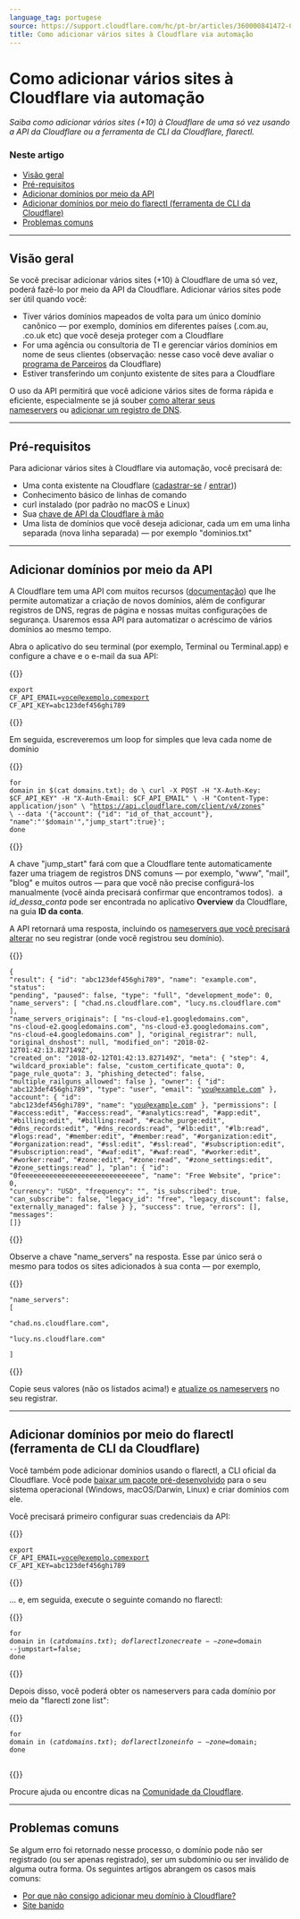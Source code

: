```yaml
---
language_tag: portugese
source: https://support.cloudflare.com/hc/pt-br/articles/360000841472-Como-adicionar-v%C3%A1rios-sites-%C3%A0-Cloudflare-via-automa%C3%A7%C3%A3o
title: Como adicionar vários sites à Cloudflare via automação
---
```


# Como adicionar vários sites à Cloudflare via automação

_Saiba como adicionar vários sites (+10) à Cloudflare de uma só vez usando a API da Cloudflare ou a ferramenta de CLI da Cloudflare, flarectl._

### Neste artigo

-   [Visão geral](https://support.cloudflare.com/hc/pt-br/articles/360000841472-Como-adicionar-v%C3%A1rios-sites-%C3%A0-Cloudflare-via-automa%C3%A7%C3%A3o#01EiMuIl9b6BVA2vUdCy2X)
-   [Pré-requisitos](https://support.cloudflare.com/hc/pt-br/articles/360000841472-Como-adicionar-v%C3%A1rios-sites-%C3%A0-Cloudflare-via-automa%C3%A7%C3%A3o#2C6OkWg2Flbl6ZBJss7FjH)
-   [Adicionar domínios por meio da API](https://support.cloudflare.com/hc/pt-br/articles/360000841472-Como-adicionar-v%C3%A1rios-sites-%C3%A0-Cloudflare-via-automa%C3%A7%C3%A3o#3Mk8dKAR73TTdEKH2WLfzb)
-   [Adicionar domínios por meio do flarectl (ferramenta de CLI da Cloudflare)](https://support.cloudflare.com/hc/pt-br/articles/360000841472-Como-adicionar-v%C3%A1rios-sites-%C3%A0-Cloudflare-via-automa%C3%A7%C3%A3o#194axRKd2V27vV5bs4e8iD)
-   [Problemas comuns](https://support.cloudflare.com/hc/pt-br/articles/360000841472-Como-adicionar-v%C3%A1rios-sites-%C3%A0-Cloudflare-via-automa%C3%A7%C3%A3o#6yR1Cexb7t3HYDcHGVwMjn)

___

## Visão geral

Se você precisar adicionar vários sites (+10) à Cloudflare de uma só vez, poderá fazê-lo por meio da API da Cloudflare. Adicionar vários sites pode ser útil quando você:

-   Tiver vários domínios mapeados de volta para um único domínio canônico — por exemplo, domínios em diferentes países (.com.au, .co.uk etc) que você deseja proteger com a Cloudflare
-   For uma agência ou consultoria de TI e gerenciar vários domínios em nome de seus clientes (observação: nesse caso você deve avaliar o [programa de Parceiros](https://www.cloudflare.com/partners/) da Cloudflare)
-   Estiver transferindo um conjunto existente de sites para a Cloudflare

O uso da API permitirá que você adicione vários sites de forma rápida e eficiente, especialmente se já souber [como alterar seus nameservers](https://developers.cloudflare.com/dns/zone-setups/full-setup/setup) ou [adicionar um registro de DNS](https://developers.cloudflare.com/dns/manage-dns-records/how-to/create-dns-records).

___

## Pré-requisitos

Para adicionar vários sites à Cloudflare via automação, você precisará de:

-   Uma conta existente na Cloudflare ([cadastrar-se](https://www.cloudflare.com/a/signup) / [entrar](https://www.cloudflare.com/a/login)))
-   Conhecimento básico de linhas de comando
-   curl instalado (por padrão no macOS e Linux)
-   Sua [chave de API da Cloudflare à mão](https://support.cloudflare.com/hc/pt-br/articles/200167836-Where-do-I-find-my-Cloudflare-API-key-)
-   Uma lista de domínios que você deseja adicionar, cada um em uma linha separada (nova linha separada) — por exemplo "dominios.txt"

___

## Adicionar domínios por meio da API

A Cloudflare tem uma API com muitos recursos ([documentação](https://api.cloudflare.com/)) que lhe permite automatizar a criação de novos domínios, além de configurar registros de DNS, regras de página e nossas muitas configurações de segurança. Usaremos essa API para automatizar o acréscimo de vários domínios ao mesmo tempo.

Abra o aplicativo do seu terminal (por exemplo, Terminal ou Terminal.app) e configure a chave e o e-mail da sua API:


{{<raw>}}<pre class="CodeBlock CodeBlock-with-rows CodeBlock-scrolls-horizontally CodeBlock-is-light-in-light-theme CodeBlock--language-txt" language="txt"><code><span class="CodeBlock--rows"><span class="CodeBlock--rows-content"><span class="CodeBlock--row"><span class="CodeBlock--row-indicator"></span><div class="CodeBlock--row-content"><span class="CodeBlock--token-plain">export CF_API_EMAIL=voce@exemplo.comexport CF_API_KEY=abc123def456ghi789</span></div></span></span></span></code></pre>{{</raw>}}

Em seguida, escreveremos um loop for simples que leva cada nome de domínio 


{{<raw>}}<pre class="CodeBlock CodeBlock-with-rows CodeBlock-scrolls-horizontally CodeBlock-is-light-in-light-theme CodeBlock--language-txt" language="txt"><code><span class="CodeBlock--rows"><span class="CodeBlock--rows-content"><span class="CodeBlock--row"><span class="CodeBlock--row-indicator"></span><div class="CodeBlock--row-content"><span class="CodeBlock--token-plain">for domain in $(cat domains.txt); do \  curl -X POST -H &quot;X-Auth-Key: $CF_API_KEY&quot; -H &quot;X-Auth-Email: $CF_API_EMAIL&quot; \  -H &quot;Content-Type: application/json&quot; \  &quot;https://api.cloudflare.com/client/v4/zones&quot; \  --data '{&quot;account&quot;: {&quot;id&quot;: &quot;id_of_that_account&quot;}, &quot;name&quot;:&quot;'$domain'&quot;,&quot;jump_start&quot;:true}'; done</span></div></span></span></span></code></pre>{{</raw>}}

A chave "jump\_start" fará com que a Cloudflare tente automaticamente fazer uma triagem de registros DNS comuns — por exemplo, "www", "mail", "blog" e muitos outros — para que você não precise configurá-los manualmente (você ainda precisará confirmar que encontramos todos).  a _id\_dessa\_conta_ pode ser encontrada no aplicativo **Overview** da Cloudflare, na guia **ID da conta**.

A API retornará uma resposta, incluindo os [nameservers que você precisará alterar](https://support.cloudflare.com/hc/pt-br/articles/206455647-How-do-I-change-my-domain-nameservers-) no seu registrar (onde você registrou seu domínio).


{{<raw>}}<pre class="CodeBlock CodeBlock-with-rows CodeBlock-scrolls-horizontally CodeBlock-is-light-in-light-theme CodeBlock--language-txt" language="txt"><code><span class="CodeBlock--rows"><span class="CodeBlock--rows-content"><span class="CodeBlock--row"><span class="CodeBlock--row-indicator"></span><div class="CodeBlock--row-content"><span class="CodeBlock--token-plain">{ &quot;result&quot;: { &quot;id&quot;: &quot;abc123def456ghi789&quot;, &quot;name&quot;: &quot;example.com&quot;, &quot;status&quot;: &quot;pending&quot;, &quot;paused&quot;: false, &quot;type&quot;: &quot;full&quot;, &quot;development_mode&quot;: 0, &quot;name_servers&quot;: [ &quot;chad.ns.cloudflare.com&quot;, &quot;lucy.ns.cloudflare.com&quot; ], &quot;name_servers_originais&quot;: [ &quot;ns-cloud-e1.googledomains.com&quot;, &quot;ns-cloud-e2.googledomains.com&quot;, &quot;ns-cloud-e3.googledomains.com&quot;, &quot;ns-cloud-e4.googledomains.com&quot; ], &quot;original_registrar&quot;: null, &quot;original_dnshost&quot;: null, &quot;modified_on&quot;: &quot;2018-02-12T01:42:13.827149Z&quot;, &quot;created_on&quot;: &quot;2018-02-12T01:42:13.827149Z&quot;, &quot;meta&quot;: { &quot;step&quot;: 4, &quot;wildcard_proxiable&quot;: false, &quot;custom_certificate_quota&quot;: 0, &quot;page_rule_quota&quot;: 3, &quot;phishing_detected&quot;: false, &quot;multiple_railguns_allowed&quot;: false }, &quot;owner&quot;: { &quot;id&quot;: &quot;abc123def456ghi789&quot;, &quot;type&quot;: &quot;user&quot;, &quot;email&quot;: &quot;you@example.com&quot; }, &quot;account&quot;: { &quot;id&quot;: &quot;abc123def456ghi789&quot;, &quot;name&quot;: &quot;you@example.com&quot; }, &quot;permissions&quot;: [ &quot;#access:edit&quot;, &quot;#access:read&quot;, &quot;#analytics:read&quot;, &quot;#app:edit&quot;, &quot;#billing:edit&quot;, &quot;#billing:read&quot;, &quot;#cache_purge:edit&quot;, &quot;#dns_records:edit&quot;, &quot;#dns_records:read&quot;, &quot;#lb:edit&quot;, &quot;#lb:read&quot;, &quot;#logs:read&quot;, &quot;#member:edit&quot;, &quot;#member:read&quot;, &quot;#organization:edit&quot;, &quot;#organization:read&quot;, &quot;#ssl:edit&quot;, &quot;#ssl:read&quot;, &quot;#subscription:edit&quot;, &quot;#subscription:read&quot;, &quot;#waf:edit&quot;, &quot;#waf:read&quot;, &quot;#worker:edit&quot;, &quot;#worker:read&quot;, &quot;#zone:edit&quot;, &quot;#zone:read&quot;, &quot;#zone_settings:edit&quot;, &quot;#zone_settings:read&quot; ], &quot;plan&quot;: { &quot;id&quot;: &quot;0feeeeeeeeeeeeeeeeeeeeeeeeeeeeee&quot;, &quot;name&quot;: &quot;Free Website&quot;, &quot;price&quot;: 0, &quot;currency&quot;: &quot;USD&quot;, &quot;frequency&quot;: &quot;&quot;, &quot;is_subscribed&quot;: true, &quot;can_subscribe&quot;: false, &quot;legacy_id&quot;: &quot;free&quot;, &quot;legacy_discount&quot;: false, &quot;externally_managed&quot;: false } }, &quot;success&quot;: true, &quot;errors&quot;: [], &quot;messages&quot;: []}</span></div></span></span></span></code></pre>{{</raw>}}

Observe a chave "name\_servers" na resposta. Esse par único será o mesmo para todos os sites adicionados à sua conta — por exemplo,


{{<raw>}}<pre class="CodeBlock CodeBlock-with-rows CodeBlock-scrolls-horizontally CodeBlock-is-light-in-light-theme CodeBlock--language-txt" language="txt"><code><span class="CodeBlock--rows"><span class="CodeBlock--rows-content"><span class="CodeBlock--row"><span class="CodeBlock--row-indicator"></span><div class="CodeBlock--row-content"><span class="CodeBlock--token-plain">&quot;name_servers&quot;: [</span></div></span><span class="CodeBlock--row"><span class="CodeBlock--row-indicator"></span><div class="CodeBlock--row-content"><span class="CodeBlock--token-plain">   &quot;chad.ns.cloudflare.com&quot;,</span></div></span><span class="CodeBlock--row"><span class="CodeBlock--row-indicator"></span><div class="CodeBlock--row-content"><span class="CodeBlock--token-plain">   &quot;lucy.ns.cloudflare.com&quot;</span></div></span><span class="CodeBlock--row"><span class="CodeBlock--row-indicator"></span><div class="CodeBlock--row-content"><span class="CodeBlock--token-plain"> ]</span></div></span></span></span></code></pre>{{</raw>}}

Copie seus valores (não os listados acima!) e [atualize os nameservers](https://support.cloudflare.com/hc/pt-br/articles/206455647-How-do-I-change-my-domain-nameservers-) no seu registrar.

___

## Adicionar domínios por meio do flarectl (ferramenta de CLI da Cloudflare)

Você também pode adicionar domínios usando o flarectl, a CLI oficial da Cloudflare. Você pode [baixar um pacote pré-desenvolvido](https://github.com/cloudflare/cloudflare-go/releases) para o seu sistema operacional (Windows, macOS/Darwin, Linux) e criar domínios com ele.

Você precisará primeiro configurar suas credenciais da API:


{{<raw>}}<pre class="CodeBlock CodeBlock-with-rows CodeBlock-scrolls-horizontally CodeBlock-is-light-in-light-theme CodeBlock--language-txt" language="txt"><code><span class="CodeBlock--rows"><span class="CodeBlock--rows-content"><span class="CodeBlock--row"><span class="CodeBlock--row-indicator"></span><div class="CodeBlock--row-content"><span class="CodeBlock--token-plain">export CF_API_EMAIL=voce@exemplo.comexport CF_API_KEY=abc123def456ghi789</span></div></span></span></span></code></pre>{{</raw>}}

... e, em seguida, execute o seguinte comando no flarectl:


{{<raw>}}<pre class="CodeBlock CodeBlock-with-rows CodeBlock-scrolls-horizontally CodeBlock-is-light-in-light-theme CodeBlock--language-txt" language="txt"><code><span class="CodeBlock--rows"><span class="CodeBlock--rows-content"><span class="CodeBlock--row"><span class="CodeBlock--row-indicator"></span><div class="CodeBlock--row-content"><span class="CodeBlock--token-plain">for domain in $(cat domains.txt); do flarectl zone create --zone=$domain --jumpstart=false; done</span></div></span></span></span></code></pre>{{</raw>}}

Depois disso, você poderá obter os nameservers para cada domínio por meio da "flarectl zone list":


{{<raw>}}<pre class="CodeBlock CodeBlock-with-rows CodeBlock-scrolls-horizontally CodeBlock-is-light-in-light-theme CodeBlock--language-txt" language="txt"><code><span class="CodeBlock--rows"><span class="CodeBlock--rows-content"><span class="CodeBlock--row"><span class="CodeBlock--row-indicator"></span><div class="CodeBlock--row-content"><span class="CodeBlock--token-plain">for domain in $(cat domains.txt); do flarectl zone info --zone=$domain; done</span></div></span><span class="CodeBlock--row"><span class="CodeBlock--row-indicator"></span><div class="CodeBlock--row-content"><span class="CodeBlock--token-plain">
</span></div></span></span></span></code></pre>{{</raw>}}

Procure ajuda ou encontre dicas na [Comunidade da Cloudflare](https://community.cloudflare.com/).

___

## Problemas comuns

Se algum erro foi retornado nesse processo, o domínio pode não ser registrado (ou ser apenas registrado), ser um subdomínio ou ser inválido de alguma outra forma. Os seguintes artigos abrangem os casos mais comuns: 

-   [Por que não consigo adicionar meu domínio à Cloudflare?](https://support.cloudflare.com/hc/pt-br/articles/205359838-I-cannot-add-my-domain-to-Cloudflare-)
-   [Site banido](https://support.cloudflare.com/hc/articles/205359838#h_874829316161540417303369)
